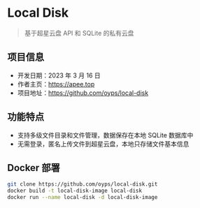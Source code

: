 # Local Disk

> 基于超星云盘 API 和 SQLite 的私有云盘

## 项目信息

- 开发日期：2023 年 3 月 16 日
- 作者主页：https://apee.top
- 项目地址：https://github.com/oyps/local-disk

## 功能特点

- 支持多级文件目录和文件管理，数据保存在本地 SQLite 数据库中
- 无需登录，匿名上传文件到超星云盘，本地只存储文件基本信息

## Docker 部署

```bash
git clone https://github.com/oyps/local-disk.git
docker build -t local-disk-image local-disk
docker run --name local-disk -d local-disk-image
```